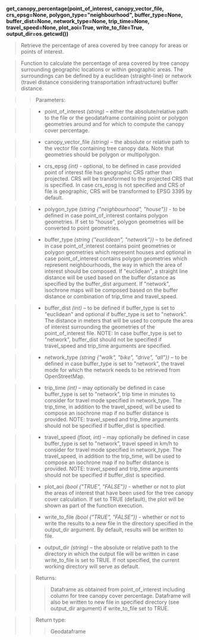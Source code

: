 **get_canopy_percentage(point_of_interest, canopy_vector_file, crs_epsg=None, polygon_type="neighbourhood", buffer_type=None, buffer_dist=None, network_type=None, trip_time=None, travel_speed=None, plot_aoi=True, write_to_file=True, output_dir=os.getcwd())**

> Retrieve the percentage of area covered by tree canopy for areas or points of interest.

> Function to calculate the percentage of area covered by tree canopy surrounding geographic locations or within geographic areas. The surroundings can be defined by a euclidean (straight-line) or network (travel distance considering transportation infrastructure) buffer distance. 

>> Parameters: 

>> - point_of_interest *(string)* – either the absolute/relative path to the file or the geodataframe containing point or polygon geometries around and for which to compute the canopy cover percentage.

>> - canopy_vector_file *(string)* – the absolute or relative path to the vector file containing tree canopy data. Note that geometries should be polygon or multipolygon.  

>> - crs_epsg *(int)* - optional, to be defined in case provided point of interest file has geographic CRS rather than projected. CRS will be transformed to the projected CRS that is specified. In case crs_epsg is not specified and CRS of file is geographic, CRS will be transformed to EPSG 3395 by default.

>> - polygon_type *(string {"neighbourhood", "house"})* - to be defined in case point_of_interest contains polygon geometries. If set to "house", polygon geometries will be converted to point geometries.

>> - buffer_type *(string {"euclidean", "network"})* – to be defined in case point_of_interest contains point geometries or polygon geometries which represent houses and optional in case point_of_interest contains polygon geometries which represent neighbourhoods, the way in which the area of interest should be composed. If "euclidean", a straight line distance will be used based on the buffer distance as specified by the buffer_dist argument. If "network", isochrone maps will be composed based on the buffer distance or combination of trip_time and travel_speed.

>> - buffer_dist *(int)* – to be defined if buffer_type is set to "euclidean" and optional if buffer_type is set to "network". The distance in meters that will be used to compute the area of interest surrounding the geometries of the point_of_interest file. NOTE: In case buffer_type is set to "network", buffer_dist should not be specified if travel_speed and trip_time arguments are specified.

>> - network_type *(string {"walk", "bike", "drive", "all"})* – to be defined in case buffer_type is set to "network", the travel mode for which the network needs to be retrieved from OpenStreetMap.

>> - trip_time *(int)* – may optionally be defined in case buffer_type is set to "network", trip time in minutes to consider for travel mode specified in network_type. The trip_time, in addition to the travel_speed, will be used to compose an isochrone map if no buffer distance is provided. NOTE: travel_speed and trip_time arguments should not be specified if buffer_dist is specified.

>> - travel_speed *(float, int)* – may optionally be defined in case buffer_type is set to "network", travel speed in km/h to consider for travel mode specified in network_type. The travel_speed, in addition to the trip_time, will be used to compose an isochrone map if no buffer distance is provided. NOTE: travel_speed and trip_time arguments should not be specified if buffer_dist is specified.

>> - plot_aoi *(bool {"TRUE", "FALSE"})* - whether or not to plot the areas of interest that have been used for the tree canopy cover calculation. If set to TRUE (default), the plot will be shown as part of the function execution.

>> - write_to_file *(bool {"TRUE", "FALSE"})* - whether or not to write the results to a new file in the directory specified in the output_dir argument. By default, results will be written to file.

>> - output_dir *(string)* – the absolute or relative path to the directory in which the output file will be written in case write_to_file is set to TRUE. If not specified, the current working directory will serve as default.

>>Returns:	
>>> Dataframe as obtained from point_of_interest including column for tree canopy cover percentage. Dataframe will also be written to new file in specified directory (see output_dir argument) if write_to_file set to TRUE. 

>>Return type:	
>>> Geodataframe
